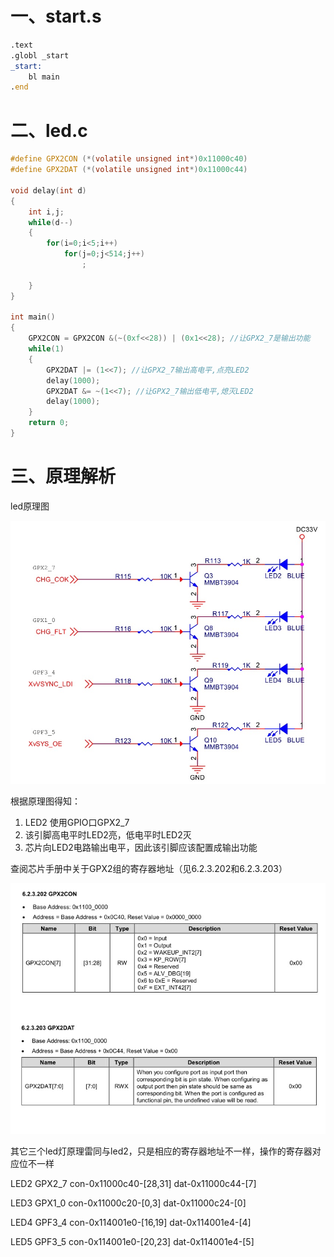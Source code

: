 # 一、start.s

```asm
.text
.globl _start
_start:
	bl main
.end
```

# 二、led.c

```c
#define GPX2CON (*(volatile unsigned int*)0x11000c40)
#define GPX2DAT (*(volatile unsigned int*)0x11000c44)

void delay(int d)
{
	int i,j;
	while(d--)
	{
		for(i=0;i<5;i++)
			for(j=0;j<514;j++)
				;

	}
}

int main()
{
	GPX2CON = GPX2CON &(~(0xf<<28)) | (0x1<<28); //让GPX2_7是输出功能
	while(1)
	{
		GPX2DAT |= (1<<7); //让GPX2_7输出高电平,点亮LED2
		delay(1000);
		GPX2DAT &= ~(1<<7); //让GPX2_7输出低电平,熄灭LED2
		delay(1000);
	}
	return 0;
}

```



# 三、原理解析

led原理图

![led原理图](.\led原理图.jpg)

根据原理图得知：

1. LED2 使用GPIO口GPX2_7
2. 该引脚高电平时LED2亮，低电平时LED2灭
3. 芯片向LED2电路输出电平，因此该引脚应该配置成输出功能



查阅芯片手册中关于GPX2组的寄存器地址（见6.2.3.202和6.2.3.203）

![GPX2_7寄存器](.\GPX2_7寄存器.jpg)

其它三个led灯原理雷同与led2，只是相应的寄存器地址不一样，操作的寄存器对应位不一样





LED2 GPX2_7  con-0x11000c40-[28,31]  dat-0x11000c44-[7]

LED3 GPX1_0 con-0x11000c20-[0,3] dat-0x11000c24-[0]

LED4 GPF3_4 con-0x114001e0-[16,19] dat-0x114001e4-[4] 

LED5 GPF3_5 con-0x114001e0-[20,23] dat-0x114001e4-[5] 

